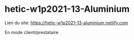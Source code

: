 # hetic-w1p2021-13-Aluminium

Lien du site: https://hetic-w1p2021-13-aluminium.netlify.com

En mode client/prestataire
